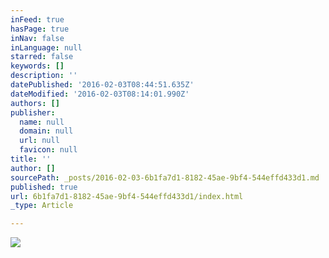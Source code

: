 ```yaml
---
inFeed: true
hasPage: true
inNav: false
inLanguage: null
starred: false
keywords: []
description: ''
datePublished: '2016-02-03T08:44:51.635Z'
dateModified: '2016-02-03T08:14:01.990Z'
authors: []
publisher:
  name: null
  domain: null
  url: null
  favicon: null
title: ''
author: []
sourcePath: _posts/2016-02-03-6b1fa7d1-8182-45ae-9bf4-544effd433d1.md
published: true
url: 6b1fa7d1-8182-45ae-9bf4-544effd433d1/index.html
_type: Article

---
```

![](https://the-grid-user-content.s3-us-west-2.amazonaws.com/027fc4b6-d97d-44f8-86a4-f9ad40e1cdd9.JPG)